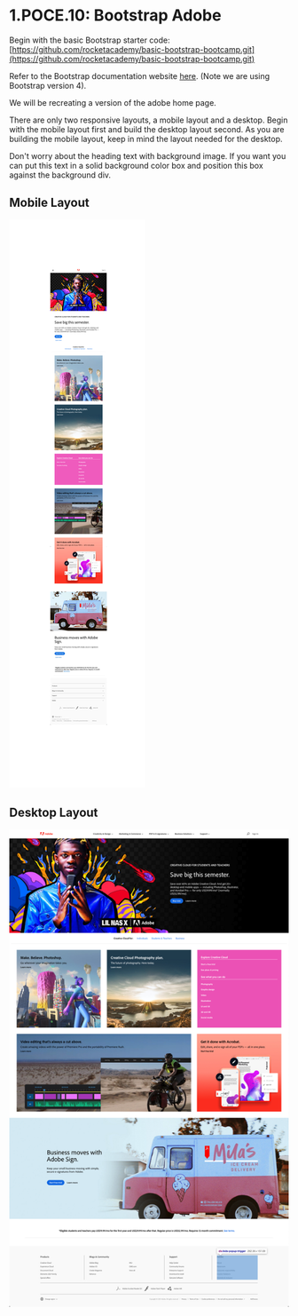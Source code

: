 # 1.POCE.10: Bootstrap Adobe

Begin with the basic Bootstrap starter code: [https://github.com/rocketacademy/basic-bootstrap-bootcamp.git](https://github.com/rocketacademy/basic-bootstrap-bootcamp.git)

Refer to the Bootstrap documentation website [here](https://getbootstrap.com/docs/4.6/getting-started/introduction/). \(Note we are using Bootstrap version 4\).

We will be recreating a version of the adobe home page.

There are only two responsive layouts, a mobile layout and a desktop. Begin with the mobile layout first and build the desktop layout second. As you are building the mobile layout, keep in mind the layout needed for the desktop.

Don't worry about the heading text with background image. If you want you can put this text in a solid background color box and position this box against the background div.

## Mobile Layout

![](../../.gitbook/assets/adobe-mob-3.jpg)

## Desktop Layout

![](../../.gitbook/assets/adobe.com.png)

